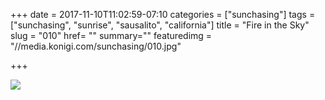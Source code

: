 +++
date = 2017-11-10T11:02:59-07:10
categories = ["sunchasing"]
tags = ["sunchasing", "sunrise", "sausalito", "california"]
title = "Fire in the Sky"
slug = "010"
href= ""
summary=""
featuredimg = "//media.konigi.com/sunchasing/010.jpg"

+++

<img src="//media.konigi.com/sunchasing/010.jpg" />